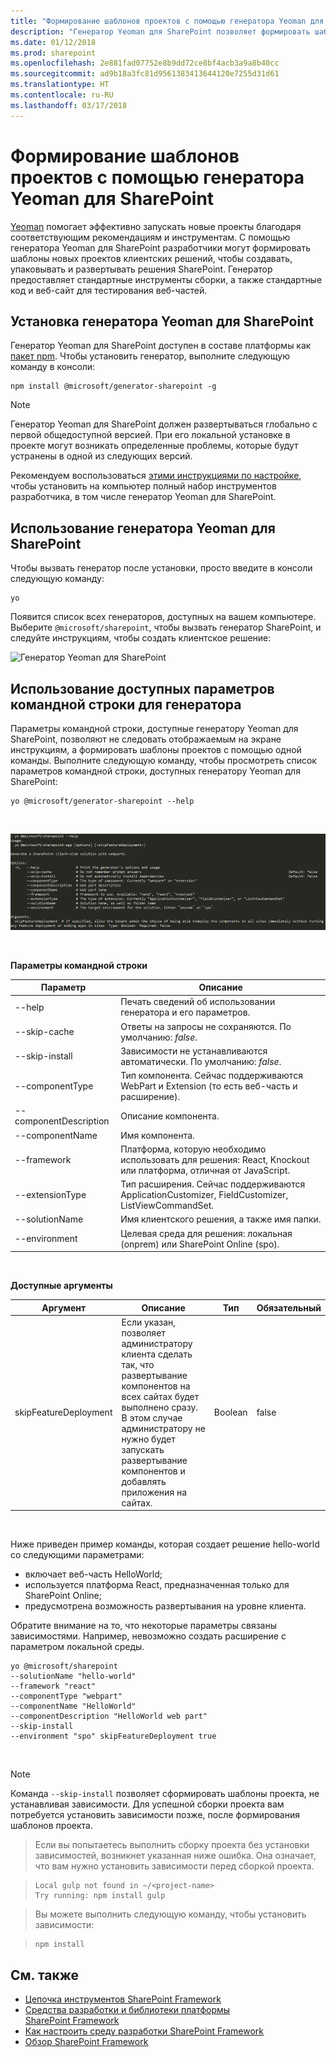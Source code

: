 ```yaml
---
title: "Формирование шаблонов проектов с помощью генератора Yeoman для SharePoint"
description: "Генератор Yeoman для SharePoint позволяет формировать шаблоны новых проектов клиентских решений, чтобы создавать, упаковывать и развертывать решения SharePoint."
ms.date: 01/12/2018
ms.prod: sharepoint
ms.openlocfilehash: 2e881fad07752e8b9dd72ce8bf4acb3a9a8b40cc
ms.sourcegitcommit: ad9b18a3fc81d9561383413644120e7255d31d61
ms.translationtype: HT
ms.contentlocale: ru-RU
ms.lasthandoff: 03/17/2018
---
```

# <a name="scaffold-projects-by-using-yeoman-sharepoint-generator"></a>Формирование шаблонов проектов с помощью генератора Yeoman для SharePoint

[Yeoman](http://yeoman.io/) помогает эффективно запускать новые проекты благодаря соответствующим рекомендациям и инструментам. С помощью генератора Yeoman для SharePoint разработчики могут формировать шаблоны новых проектов клиентских решений, чтобы создавать, упаковывать и развертывать решения SharePoint. Генератор предоставляет стандартные инструменты сборки, а также стандартные код и веб-сайт для тестирования веб-частей.

## <a name="install-the-yeoman-sharepoint-generator"></a>Установка генератора Yeoman для SharePoint

Генератор Yeoman для SharePoint доступен в составе платформы как [пакет npm](https://www.npmjs.com/package/@microsoft/generator-sharepoint). Чтобы установить генератор, выполните следующую команду в консоли:

```
npm install @microsoft/generator-sharepoint -g
```

> [!NOTE] 
> Генератор Yeoman для SharePoint должен развертываться глобально с первой общедоступной версией. При его локальной установке в проекте могут возникать определенные проблемы, которые будут устранены в одной из следующих версий.

Рекомендуем воспользоваться [этими инструкциями по настройке](../set-up-your-development-environment.md), чтобы установить на компьютер полный набор инструментов разработчика, в том числе генератор Yeoman для SharePoint. 

## <a name="use-the-yeoman-sharepoint-generator"></a>Использование генератора Yeoman для SharePoint

Чтобы вызвать генератор после установки, просто введите в консоли следующую команду:

```
yo
```

Появится список всех генераторов, доступных на вашем компьютере. Выберите `@microsoft/sharepoint`, чтобы вызвать генератор SharePoint, и следуйте инструкциям, чтобы создать клиентское решение:

![Генератор Yeoman для SharePoint](../../images/yeoman-sp-generator.png)


## <a name="use-available-command-line-options-for-the-generator"></a>Использование доступных параметров командной строки для генератора

Параметры командной строки, доступные генератору Yeoman для SharePoint, позволяют не следовать отображаемым на экране инструкциям, а формировать шаблоны проектов с помощью одной команды. Выполните следующую команду, чтобы просмотреть список параметров командной строки, доступных генератору Yeoman для SharePoint:

```
yo @microsoft/generator-sharepoint --help
```

<br/>

![Параметры командной строки, доступные генератору Yeoman для SharePoint](../../images/yeoman-sp-cmdline-options.png)

<br/>

**Параметры командной строки**

Параметр | Описание 
-----|------
--help|Печать сведений об использовании генератора и его параметров.
--skip-cache|Ответы на запросы не сохраняются. По умолчанию: *false*.
--skip-install|Зависимости не устанавливаются автоматически. По умолчанию: *false*.
--componentType|Тип компонента. Сейчас поддерживаются WebPart и Extension (то есть веб-часть и расширение).
--componentDescription|Описание компонента.
--componentName|Имя компонента.
--framework|Платформа, которую необходимо использовать для решения: React, Knockout или платформа, отличная от JavaScript.
--extensionType|Тип расширения. Сейчас поддерживаются ApplicationCustomizer, FieldCustomizer, ListViewCommandSet.
--solutionName|Имя клиентского решения, а также имя папки.
--environment|Целевая среда для решения: локальная (onprem) или SharePoint Online (spo).

<br/>

**Доступные аргументы**

Аргумент | Описание | Тип | Обязательный |
-- | -- | -- | -- |
skipFeatureDeployment | Если указан, позволяет администратору клиента сделать так, что развертывание компонентов на всех сайтах будет выполнено сразу. В этом случае администратору не нужно будет запускать развертывание компонентов и добавлять приложения на сайтах. | Boolean | false | 

<br/>

Ниже приведен пример команды, которая создает решение hello-world со следующими параметрами:
- включает веб-часть HelloWorld; 
- используется платформа React, предназначенная только для SharePoint Online; 
- предусмотрена возможность развертывания на уровне клиента.

Обратите внимание на то, что некоторые параметры связаны зависимостями. Например, невозможно создать расширение с параметром локальной среды.

```
yo @microsoft/sharepoint 
--solutionName "hello-world" 
--framework "react" 
--componentType "webpart" 
--componentName "HelloWorld" 
--componentDescription "HelloWorld web part" 
--skip-install 
--environment "spo" skipFeatureDeployment true
```

<br/>

> [!NOTE]
> Команда `--skip-install` позволяет сформировать шаблоны проекта, не устанавливая зависимости. Для успешной сборки проекта вам потребуется установить зависимости позже, после формирования шаблонов проекта. 

> Если вы попытаетесь выполнить сборку проекта без установки зависимостей, возникнет указанная ниже ошибка. Она означает, что вам нужно установить зависимости перед сборкой проекта.

> ```
> Local gulp not found in ~/<project-name>
> Try running: npm install gulp
> ```

> Вы можете выполнить следующую команду, чтобы установить зависимости:

> ```
> npm install
> ```


## <a name="see-also"></a>См. также

- [Цепочка инструментов SharePoint Framework](sharepoint-framework-toolchain.md)
- [Средства разработки и библиотеки платформы SharePoint Framework](../tools-and-libraries.md)
- [Как настроить среду разработки SharePoint Framework](../set-up-your-development-environment.md)
- [Обзор SharePoint Framework](../sharepoint-framework-overview.md)
